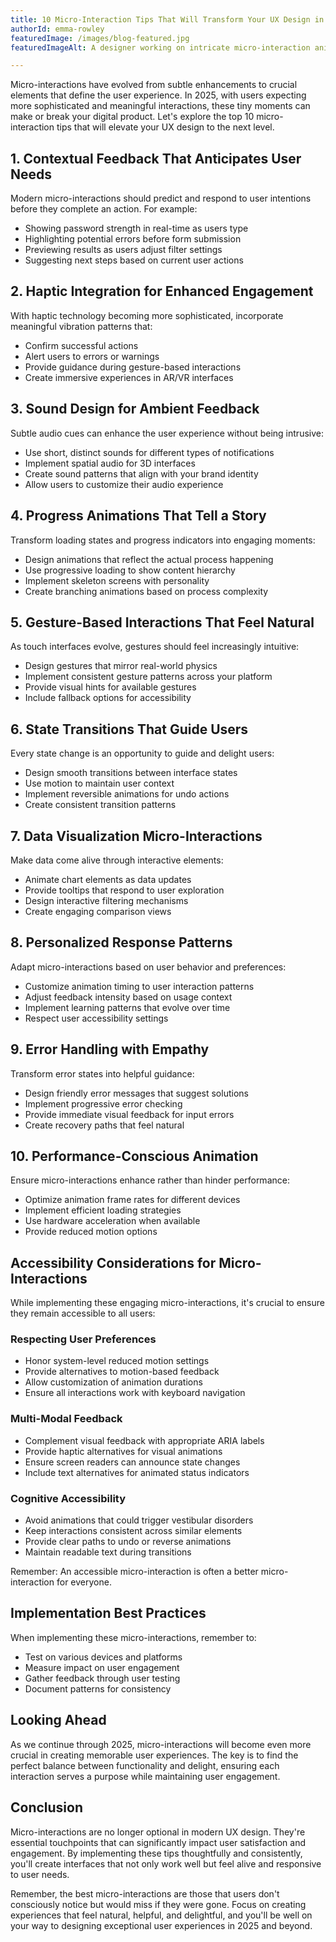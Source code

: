 ```yaml
---
title: 10 Micro-Interaction Tips That Will Transform Your UX Design in 2025
authorId: emma-rowley
featuredImage: /images/blog-featured.jpg
featuredImageAlt: A designer working on intricate micro-interaction animations on multiple screens

---
```


Micro-interactions have evolved from subtle enhancements to crucial elements that define the user experience. In 2025, with users expecting more sophisticated and meaningful interactions, these tiny moments can make or break your digital product. Let's explore the top 10 micro-interaction tips that will elevate your UX design to the next level.

## 1. Contextual Feedback That Anticipates User Needs

Modern micro-interactions should predict and respond to user intentions before they complete an action. For example:
- Showing password strength in real-time as users type
- Highlighting potential errors before form submission
- Previewing results as users adjust filter settings
- Suggesting next steps based on current user actions

## 2. Haptic Integration for Enhanced Engagement

With haptic technology becoming more sophisticated, incorporate meaningful vibration patterns that:
- Confirm successful actions
- Alert users to errors or warnings
- Provide guidance during gesture-based interactions
- Create immersive experiences in AR/VR interfaces

## 3. Sound Design for Ambient Feedback

Subtle audio cues can enhance the user experience without being intrusive:
- Use short, distinct sounds for different types of notifications
- Implement spatial audio for 3D interfaces
- Create sound patterns that align with your brand identity
- Allow users to customize their audio experience

## 4. Progress Animations That Tell a Story

Transform loading states and progress indicators into engaging moments:
- Design animations that reflect the actual process happening
- Use progressive loading to show content hierarchy
- Implement skeleton screens with personality
- Create branching animations based on process complexity

## 5. Gesture-Based Interactions That Feel Natural

As touch interfaces evolve, gestures should feel increasingly intuitive:
- Design gestures that mirror real-world physics
- Implement consistent gesture patterns across your platform
- Provide visual hints for available gestures
- Include fallback options for accessibility

## 6. State Transitions That Guide Users

Every state change is an opportunity to guide and delight users:
- Design smooth transitions between interface states
- Use motion to maintain user context
- Implement reversible animations for undo actions
- Create consistent transition patterns

## 7. Data Visualization Micro-Interactions

Make data come alive through interactive elements:
- Animate chart elements as data updates
- Provide tooltips that respond to user exploration
- Design interactive filtering mechanisms
- Create engaging comparison views

## 8. Personalized Response Patterns

Adapt micro-interactions based on user behavior and preferences:
- Customize animation timing to user interaction patterns
- Adjust feedback intensity based on usage context
- Implement learning patterns that evolve over time
- Respect user accessibility settings

## 9. Error Handling with Empathy

Transform error states into helpful guidance:
- Design friendly error messages that suggest solutions
- Implement progressive error checking
- Provide immediate visual feedback for input errors
- Create recovery paths that feel natural

## 10. Performance-Conscious Animation

Ensure micro-interactions enhance rather than hinder performance:
- Optimize animation frame rates for different devices
- Implement efficient loading strategies
- Use hardware acceleration when available
- Provide reduced motion options

## Accessibility Considerations for Micro-Interactions

While implementing these engaging micro-interactions, it's crucial to ensure they remain accessible to all users:

### Respecting User Preferences
- Honor system-level reduced motion settings
- Provide alternatives to motion-based feedback
- Allow customization of animation durations
- Ensure all interactions work with keyboard navigation

### Multi-Modal Feedback
- Complement visual feedback with appropriate ARIA labels
- Provide haptic alternatives for visual animations
- Ensure screen readers can announce state changes
- Include text alternatives for animated status indicators

### Cognitive Accessibility
- Avoid animations that could trigger vestibular disorders
- Keep interactions consistent across similar elements
- Provide clear paths to undo or reverse animations
- Maintain readable text during transitions

Remember: An accessible micro-interaction is often a better micro-interaction for everyone.

## Implementation Best Practices

When implementing these micro-interactions, remember to:
- Test on various devices and platforms
- Measure impact on user engagement
- Gather feedback through user testing
- Document patterns for consistency

## Looking Ahead

As we continue through 2025, micro-interactions will become even more crucial in creating memorable user experiences. The key is to find the perfect balance between functionality and delight, ensuring each interaction serves a purpose while maintaining user engagement.

## Conclusion

Micro-interactions are no longer optional in modern UX design. They're essential touchpoints that can significantly impact user satisfaction and engagement. By implementing these tips thoughtfully and consistently, you'll create interfaces that not only work well but feel alive and responsive to user needs.

Remember, the best micro-interactions are those that users don't consciously notice but would miss if they were gone. Focus on creating experiences that feel natural, helpful, and delightful, and you'll be well on your way to designing exceptional user experiences in 2025 and beyond. 